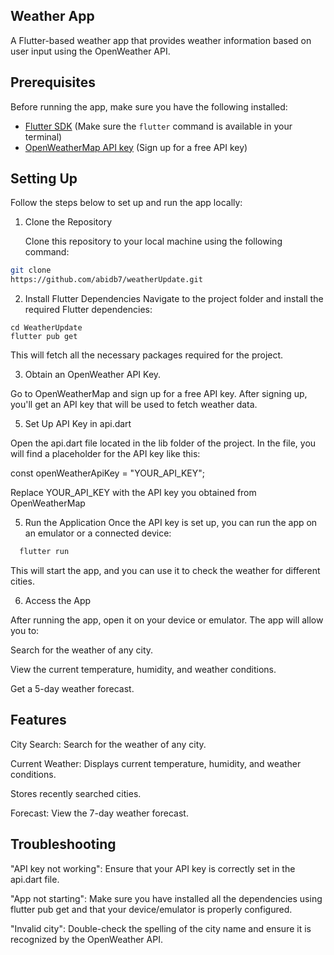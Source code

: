 ## Weather App

   A Flutter-based weather app that provides weather information based on user input using the OpenWeather API.

## Prerequisites

   Before running the app, make sure you have the following installed:

- [Flutter SDK](https://flutter.dev/docs/get-started/install) (Make sure the `flutter` command is available in your terminal)
- [OpenWeatherMap API key](https://openweathermap.org/api) (Sign up for a free API key)

## Setting Up

   Follow the steps below to set up and run the app locally:

1. Clone the Repository

   Clone this repository to your local machine using the following command:

```bash
git clone
https://github.com/abidb7/weatherUpdate.git
```
2. Install Flutter Dependencies
   Navigate to the project folder and install the required Flutter dependencies:

```
cd WeatherUpdate
flutter pub get
```
   This will fetch all the necessary packages required for the project.

3. Obtain an OpenWeather API Key.
   
  Go to OpenWeatherMap and sign up for a free API key.
  After signing up, you'll get an API key that will be used to fetch weather data.
 
5. Set Up API Key in api.dart
   
  Open the api.dart file located in the lib folder of the project.
  In the file, you will find a placeholder for the API key like this:
  
  const  openWeatherApiKey = "YOUR_API_KEY";
  
  Replace YOUR_API_KEY with the API key you obtained from OpenWeatherMap

5. Run the Application
   Once the API key is set up, you can run the app on an emulator or a connected device:
  ```bash
    flutter run
  ```
   This will start the app, and you can use it to check the weather for different cities.

6. Access the App
   
  After running the app, open it on your device or emulator. The app will allow you to:
  
  Search for the weather of any city.
  
  View the current temperature, humidity, and weather conditions.
  
  Get a 5-day weather forecast.

## Features

  City Search: Search for the weather of any city.
  
  Current Weather: Displays current temperature, humidity, and weather conditions.
  
  Stores recently searched cities.
  
  Forecast: View the 7-day weather forecast.

## Troubleshooting

  "API key not working": Ensure that your API key is correctly set in the api.dart file.
  
  "App not starting": Make sure you have installed all the dependencies using flutter pub get and that your device/emulator is properly configured.
  
  "Invalid city": Double-check the spelling of the city name and ensure it is recognized by the OpenWeather API.






